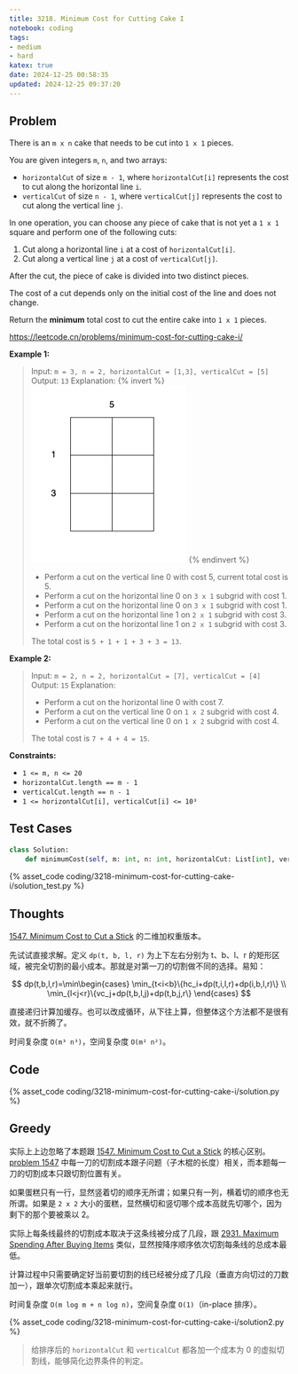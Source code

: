 ```yaml
---
title: 3218. Minimum Cost for Cutting Cake I
notebook: coding
tags:
- medium
- hard
katex: true
date: 2024-12-25 00:58:35
updated: 2024-12-25 09:37:20
---
```

## Problem

There is an `m x n` cake that needs to be cut into `1 x 1` pieces.

You are given integers `m`, `n`, and two arrays:

- `horizontalCut` of size `m - 1`, where `horizontalCut[i]` represents the cost to cut along the horizontal line `i`.
- `verticalCut` of size `n - 1`, where `verticalCut[j]` represents the cost to cut along the vertical line `j`.

In one operation, you can choose any piece of cake that is not yet a `1 x 1` square and perform one of the following cuts:

1. Cut along a horizontal line `i` at a cost of `horizontalCut[i]`.
2. Cut along a vertical line `j` at a cost of `verticalCut[j]`.

After the cut, the piece of cake is divided into two distinct pieces.

The cost of a cut depends only on the initial cost of the line and does not change.

Return the **minimum** total cost to cut the entire cake into `1 x 1` pieces.

<https://leetcode.cn/problems/minimum-cost-for-cutting-cake-i/>

**Example 1:**

> Input: `m = 3, n = 2, horizontalCut = [1,3], verticalCut = [5]`
> Output: `13`
> Explanation:
> {% invert %}
![case1](3218-minimum-cost-for-cutting-cake-i/case1.gif)
{% endinvert %}
>
> - Perform a cut on the vertical line 0 with cost 5, current total cost is 5.
> - Perform a cut on the horizontal line 0 on `3 x 1` subgrid with cost 1.
> - Perform a cut on the horizontal line 0 on `3 x 1` subgrid with cost 1.
> - Perform a cut on the horizontal line 1 on `2 x 1` subgrid with cost 3.
> - Perform a cut on the horizontal line 1 on `2 x 1` subgrid with cost 3.
>
> The total cost is `5 + 1 + 1 + 3 + 3 = 13`.

**Example 2:**

> Input: `m = 2, n = 2, horizontalCut = [7], verticalCut = [4]`
> Output: `15`
> Explanation:
>
> - Perform a cut on the horizontal line 0 with cost 7.
> - Perform a cut on the vertical line 0 on `1 x 2` subgrid with cost 4.
> - Perform a cut on the vertical line 0 on `1 x 2` subgrid with cost 4.
>
> The total cost is `7 + 4 + 4 = 15`.

**Constraints:**

- `1 <= m, n <= 20`
- `horizontalCut.length == m - 1`
- `verticalCut.length == n - 1`
- `1 <= horizontalCut[i], verticalCut[i] <= 10³`

## Test Cases

``` python
class Solution:
    def minimumCost(self, m: int, n: int, horizontalCut: List[int], verticalCut: List[int]) -> int:
```

{% asset_code coding/3218-minimum-cost-for-cutting-cake-i/solution_test.py %}

## Thoughts

[1547. Minimum Cost to Cut a Stick](1547-minimum-cost-to-cut-a-stick) 的二维加权重版本。

先试试直接求解。定义 `dp(t, b, l, r)` 为上下左右分别为 t、b、l、r 的矩形区域，被完全切割的最小成本。那就是对第一刀的切割做不同的选择。易知：

$$
dp(t,b,l,r)=\min\begin{cases}
  \min_{t<i<b}\{hc_i+dp(t,i,l,r)+dp(i,b,l,r)\} \\
  \min_{l<j<r}\{vc_j+dp(t,b,l,j)+dp(t,b,j,r\}
\end{cases}
$$

直接递归计算加缓存。也可以改成循环，从下往上算，但整体这个方法都不是很有效，就不折腾了。

时间复杂度 `O(m³ n³)`，空间复杂度 `O(m² n²)`。

## Code

{% asset_code coding/3218-minimum-cost-for-cutting-cake-i/solution.py %}

## Greedy

实际上上边忽略了本题跟 [1547. Minimum Cost to Cut a Stick](1547-minimum-cost-to-cut-a-stick) 的核心区别。[problem 1547](1547-minimum-cost-to-cut-a-stick) 中每一刀的切割成本跟子问题（子木棍的长度）相关，而本题每一刀的切割成本只跟切割位置有关。

如果蛋糕只有一行，显然竖着切的顺序无所谓；如果只有一列，横着切的顺序也无所谓。如果是 `2 x 2` 大小的蛋糕，显然横切和竖切哪个成本高就先切哪个，因为剩下的那个要被乘以 2。

实际上每条线最终的切割成本取决于这条线被分成了几段，跟 [2931. Maximum Spending After Buying Items](2931-maximum-spending-after-buying-items) 类似，显然按降序顺序依次切割每条线的总成本最低。

计算过程中只需要确定好当前要切割的线已经被分成了几段（垂直方向切过的刀数加一），跟单次切割成本乘起来就行。

时间复杂度 `O(m log m + n log n)`，空间复杂度 `O(1)`（in-place 排序）。

{% asset_code coding/3218-minimum-cost-for-cutting-cake-i/solution2.py %}

> 给排序后的 `horizontalCut` 和 `verticalCut` 都各加一个成本为 0 的虚拟切割线，能够简化边界条件的判定。
